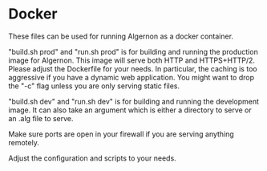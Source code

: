 # Docker

These files can be used for running Algernon as a docker container.

"build.sh prod" and "run.sh prod" is for building and running the production image for Algernon. This image will serve both HTTP and HTTPS+HTTP/2.
Please adjust the Dockerfile for your needs. In particular, the caching is too aggressive if you have a dynamic web application.
You might want to drop the "-c" flag unless you are only serving static files.

"build.sh dev" and "run.sh dev" is for building and running the development image. It can also take an argument which is either a directory to serve or an .alg file to serve.

Make sure ports are open in your firewall if you are serving anything remotely.

Adjust the configuration and scripts to your needs.

